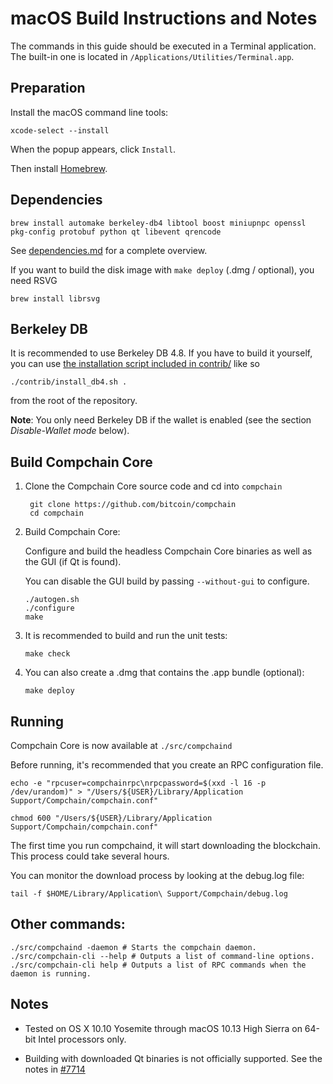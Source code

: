 macOS Build Instructions and Notes
====================================
The commands in this guide should be executed in a Terminal application.
The built-in one is located in `/Applications/Utilities/Terminal.app`.

Preparation
-----------
Install the macOS command line tools:

`xcode-select --install`

When the popup appears, click `Install`.

Then install [Homebrew](https://brew.sh).

Dependencies
----------------------

    brew install automake berkeley-db4 libtool boost miniupnpc openssl pkg-config protobuf python qt libevent qrencode

See [dependencies.md](dependencies.md) for a complete overview.

If you want to build the disk image with `make deploy` (.dmg / optional), you need RSVG

    brew install librsvg

Berkeley DB
-----------
It is recommended to use Berkeley DB 4.8. If you have to build it yourself,
you can use [the installation script included in contrib/](/contrib/install_db4.sh)
like so

```shell
./contrib/install_db4.sh .
```

from the root of the repository.

**Note**: You only need Berkeley DB if the wallet is enabled (see the section *Disable-Wallet mode* below).

Build Compchain Core
------------------------

1. Clone the Compchain Core source code and cd into `compchain`

        git clone https://github.com/bitcoin/compchain
        cd compchain

2.  Build Compchain Core:

    Configure and build the headless Compchain Core binaries as well as the GUI (if Qt is found).

    You can disable the GUI build by passing `--without-gui` to configure.

        ./autogen.sh
        ./configure
        make

3.  It is recommended to build and run the unit tests:

        make check

4.  You can also create a .dmg that contains the .app bundle (optional):

        make deploy

Running
-------

Compchain Core is now available at `./src/compchaind`

Before running, it's recommended that you create an RPC configuration file.

    echo -e "rpcuser=compchainrpc\nrpcpassword=$(xxd -l 16 -p /dev/urandom)" > "/Users/${USER}/Library/Application Support/Compchain/compchain.conf"

    chmod 600 "/Users/${USER}/Library/Application Support/Compchain/compchain.conf"

The first time you run compchaind, it will start downloading the blockchain. This process could take several hours.

You can monitor the download process by looking at the debug.log file:

    tail -f $HOME/Library/Application\ Support/Compchain/debug.log

Other commands:
-------

    ./src/compchaind -daemon # Starts the compchain daemon.
    ./src/compchain-cli --help # Outputs a list of command-line options.
    ./src/compchain-cli help # Outputs a list of RPC commands when the daemon is running.

Notes
-----

* Tested on OS X 10.10 Yosemite through macOS 10.13 High Sierra on 64-bit Intel processors only.

* Building with downloaded Qt binaries is not officially supported. See the notes in [#7714](https://github.com/bitcoin/compchain/issues/7714)
